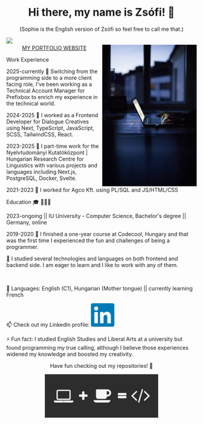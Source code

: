 
<h1 align="center"> Hi there, my name is Zsófi! 👋</h1>
<p align="center">(Sophie is the English version of Zsófi so feel free to call me that.)</p>
<img src="https://visitor-badge.laobi.icu/badge?page_id=SophieH07.SophieH07" />
<br/>
<img width="250" align="right" src="./images/code.jpg">
<div align="center">
  <a href="https://zsofiaportfolio.netlify.app/" target="_blank">MY PORTFOLIO WEBSITE</a>
</div>
<div>
  <p>Work Experience</p>
  <p>2025-currently 🌱 Switching from the programming side to a more client facing role, I've been working as a Technical Account Manager for Prefixbox to enrich my experience in the technical world.</p>
  <p>2024-2025 🌱 I worked as a Frontend Developer for Dialogue Creatives using Next, TypeScript, JavaScript, SCSS, TailwindCSS, React.
  <p>2023-2025 🌱 I part-time work for the Nyelvtudományi Kutatóközpont | Hungarian Research Centre for Linguistics with various projects and languages including Next.js, PostgreSQL, Docker, Svelte.</p>
  <p>2021-2023 🌱 I worked for Agco Kft. using PL/SQL and JS/HTML/CSS</p>
<div/>
<div>
  <p>Education 🎓 👩🏻‍💻</p>
  <p>2023-ongoing || IU University - Computer Science, Bachelor's degree || Germany, online</p>
  <p>2019-2020 🌱 I finished a one-year course at Codecool, Hungary and that was the first time I experienced the fun and challenges of being a programmer.</p>
  <p> 🌱 I studied several technologies and languages on both frontend and backend side. I am eager to learn and I like to work with any of them.</p>
</div>
<br/>
<p>🌻 Languages: English (C1), Hungarian (Mother tongue) || currently learning French </p>
<p>📫 Check out my LinkedIn profile:  <a href="https://www.linkedin.com/in/zsofiaszaniszlo/"><img width='70' src="./images/linkedin.png"></a></p>
<p>⚡ Fun fact: I studied English Studies and Liberal Arts at a university but found programming my true calling, although I believe those experiences widened my knowledge and boosted my creativity.</p>
<p align="center">Have fun checking out my repositories! 👋 </p>
<p align="center">
  <img width="300" src="./images/coffee.jpg">
</p>
